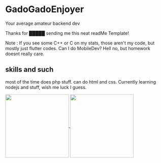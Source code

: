 
<!-- this file supports markdown and limited html (<img>, <br>) -->

# GadoGadoEnjoyer

Your average amateur backend dev

Thanks for █████ sending me this neat readMe Template!

Note : If you see some C++ or C on my stats, those aren't my code, but mostly just flutter codes. Can I do MobileDev? Hell no, but homework doesnt really care.

## skills and such
<!-- uses the iconic anuraghazra's stats. to hide progress, or tweak other things, refer to https://github.com/anuraghazra/github-readme-stats-->

most of the time does php stuff. can do html and css.
Currently learning nodejs and stuff, wish me luck I guess.

<a href="https://github.com/anuraghazra/convoychat">
  <img height=200 align="center" src="https://github-readme-stats.vercel.app/api/top-langs?username=GadoGadoEnjoyer&theme=transparent&custom_title=language%20stats&card_width=320" />
</a>
<a href="https://github.com/anuraghazra/github-readme-stats">
  <img height=200 align="center" src="https://github-readme-stats.vercel.app/api?username=GadoGadoEnjoyer&theme=transparent&show_icons=true&rank_icon=github&custom_title=repo%20stats" />
</a>
